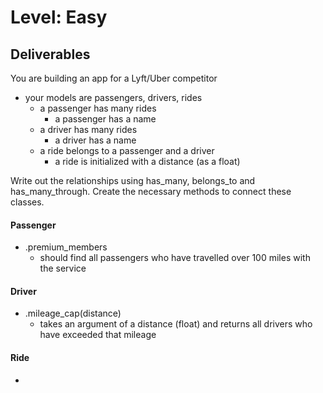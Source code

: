 # Level: Easy

## Deliverables

You are building an app for a Lyft/Uber competitor

- your models are passengers, drivers, rides
  - a passenger has many rides
    - a passenger has a name
  - a driver has many rides
    - a driver has a name
  - a ride belongs to a passenger and a driver
    - a ride is initialized with a distance (as a float)

Write out the relationships using has_many, belongs_to and has_many_through.
Create the necessary methods to connect these classes.

#### Passenger

<!-- - #drivers
  - returns all drivers a passenger has ridden with -->
<!-- - #rides
  - returns all rides a passenger has been on -->
<!-- - .all
  - returns an array of all passengers -->
<!-- - #total_distance
  - should calculate the total distance the passenger has travelled with the
    service -->
- .premium_members
  - should find all passengers who have travelled over 100 miles with the service

#### Driver

<!-- - #passengers
  - returns all passengers a driver has had
- #rides
  - returns all rides a driver has made -->
<!-- - .all
  - returns an array of all drivers -->
- .mileage_cap(distance)
  - takes an argument of a distance (float) and returns all drivers who have exceeded that mileage

#### Ride

- <!-- #passenger
  - returns the passenger object for that ride
- #driver
  - returns the driver object for that ride -->
<!-- - .average_distance
  - should find the average distance of all rides -->
